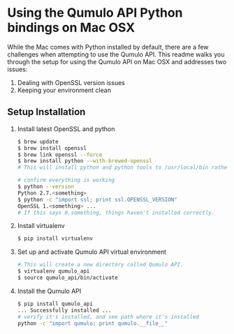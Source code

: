 # Using the Qumulo API Python bindings on Mac OSX

While the Mac comes with Python installed by default, there are a few challenges when attempting to use the Qumulo API. This readme walks you through the setup for using the Qumulo API on Mac OSX and addresses two issues:

1. Dealing with OpenSSL version issues
2. Keeping your environment clean

## Setup Installation

1. Install latest OpenSSL and python
    ```bash
    $ brew update
    $ brew install openssl
    $ brew link openssl --force
    $ brew install python --with-brewed-openssl
    # This will install python and python tools to /usr/local/bin rather than the default /usr/bin
    ```
    ```bash
    # confirm everything is working
    $ python --version  
    Python 2.7.<something>
    $ python -c "import ssl; print ssl.OPENSSL_VERSION"
    OpenSSL 1.<something> ...
    # If this says 0.something, things haven't installed correctly.
    ```

2. Install virtualenv
    ```bash
    $ pip install virtualenv
    ```

3. Set up and activate Qumulo API virtual environment
    ```bash
    # This will create a new directory called Qumulo API.
    $ virtualenv qumulo_api
    $ source qumulo_api/bin/activate
    ```

4. Install the Qumulo API
    ```bash
    $ pip install qumulo_api
    ... Successfully installed ...
    # verify it's installed, and see path where it's installed
    python -c "import qumulo; print qumulo.__file__"
    ```
